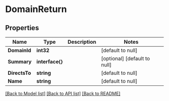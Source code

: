 # DomainReturn

## Properties
Name | Type | Description | Notes
------------ | ------------- | ------------- | -------------
**DomainId** | **int32** |  | [default to null]
**Summary** | **interface{}** |  | [optional] [default to null]
**DirectsTo** | **string** |  | [default to null]
**Name** | **string** |  | [default to null]

[[Back to Model list]](../README.md#documentation-for-models) [[Back to API list]](../README.md#documentation-for-api-endpoints) [[Back to README]](../README.md)



